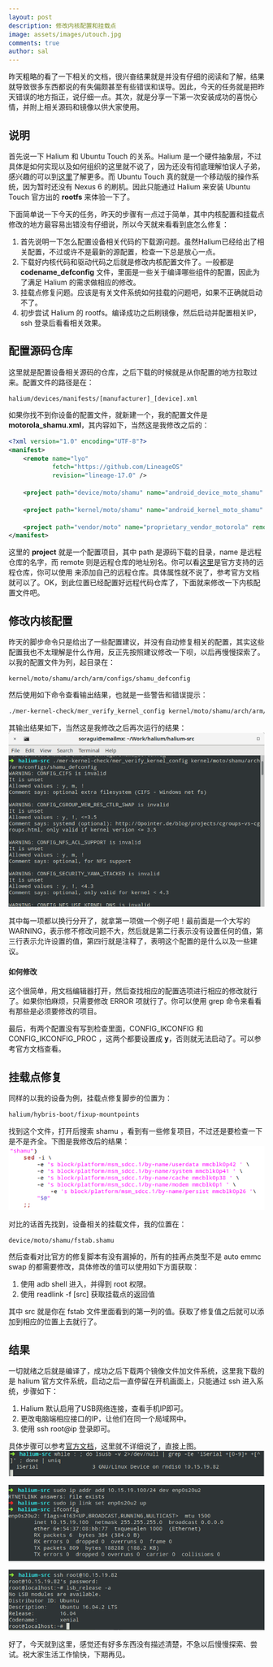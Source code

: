 ```yaml
---
layout: post
description: 修改内核配置和挂载点
image: assets/images/utouch.jpg
comments: true
author: sal
---
```


昨天粗略的看了一下相关的文档，很兴奋结果就是并没有仔细的阅读和了解，结果就导致很多东西都说的有失偏颇甚至有些错误和误导。因此，今天的任务就是把昨天错误的地方指正，说仔细一点。其次，就是分享一下第一次安装成功的喜悦心情，并附上相关源码和镜像以供大家使用。

## 说明
首先说一下 Halium 和 Ubuntu Touch 的关系。Halium 是一个硬件抽象层，不过具体是如何实现以及如何组织的这里就不说了，因为还没有彻底理解怕误人子弟，感兴趣的可以到[这里](https://halium.org/)了解更多。而 Ubuntu Touch 真的就是一个移动版的操作系统，因为暂时还没有 Nexus 6 的刷机。因此只能通过 Halium 来安装 Ubuntu Touch 官方出的 **rootfs** 来体验一下了。

下面简单说一下今天的任务，昨天的步骤有一点过于简单，其中内核配置和挂载点修改的地方最容易出错没有仔细说，所以今天就来看看到底怎么修复：
   1. 首先说明一下怎么配置设备相关代码的下载源问题。虽然Halium已经给出了相关配置，不过或许不是最新的源配置，检查一下总是放心一点。
2. 下载好内核代码和驱动代码之后就是修改内核配置文件了。一般都是 **codename_defconfig** 文件，里面是一些关于编译哪些组件的配置，因此为了满足 Halium 的需求做相应的修改。
3. 挂载点修复问题。应该是有关文件系统如何挂载的问题吧，如果不正确就启动不了。
4. 初步尝试 Halium 的 rootfs。编译成功之后刷镜像，然后启动并配置相关IP，ssh 登录后看看相关效果。

## 配置源码仓库
这里就是配置设备相关源码的仓库，之后下载的时候就是从你配置的地方拉取过来。配置文件的路径是在：
```
halium/devices/manifests/[manufacturer]_[device].xml
```
如果你找不到你设备的配置文件，就新建一个，我的配置文件是 **motorola_shamu.xml**，其内容如下，当然这是我修改之后的：
```xml
<?xml version="1.0" encoding="UTF-8"?>
<manifest>
    <remote name="lyo"
            fetch="https://github.com/LineageOS"
            revision="lineage-17.0" />

    <project path="device/moto/shamu" name="android_device_moto_shamu" remote="los" />

    <project path="kernel/moto/shamu" name="android_kernel_moto_shamu" remote="los" />

    <project path="vendor/moto" name="proprietary_vendor_motorola" remote="them" />
</manifest>
```
这里的 **project** 就是一个配置项目，其中 path 是源码下载的目录，name 是远程仓库的名字，而 remote 则是远程仓库的地址别名。你可以看[这里](https://docs.halium.org/en/latest/porting/get-sources.html#halium-7-1)是官方支持的远程仓库，你可以使用 <remote /> 来添加自己的远程仓库。具体属性就不说了，参考官方文档就可以了。OK，到此位置已经配置好远程代码仓库了，下面就来修改一下内核配置文件吧。

## 修改内核配置
昨天的脚步命令只是给出了一些配置建议，并没有自动修复相关的配置，其实这些配置我也不太理解是什么作用，反正先按照建议修改一下呗，以后再慢慢探索了。以我的配置文件为列，起目录在：
```
kernel/moto/shamu/arch/arm/configs/shamu_defconfig
```
然后使用如下命令查看输出结果，也就是一些警告和错误提示：
```bash
./mer-kernel-check/mer_verify_kernel_config kernel/moto/shamu/arch/arm/configs/shamu_defconfig
```
其输出结果如下，当然这是我修改之后再次运行的结果：
![内核配置检测](/assets/images/utouch/kernels.png)

其中每一项都以换行分开了，就拿第一项做一个例子吧！最前面是一个大写的 WARNING，表示修不修改问题不大，然后就是第二行表示没有设置任何的值，第三行表示允许设置的值，第四行就是注释了，表明这个配置的是什么以及一些建议。

#### 如何修改
这个很简单，用文档编辑器打开，然后查找相应的配置选项进行相应的修改就行了。如果你怕麻烦，只需要修改 ERROR 项就行了。你可以使用 grep 命令来看看有那些是必须要修改的项目。

最后，有两个配置没有写到检查里面，CONFIG_IKCONFIG 和 CONFIG_IKCONFIG_PROC ，这两个都要设置成 **y**，否则就无法启动了。可以参考官方文档查看。

## 挂载点修复
同样的以我的设备为例，挂载点修复脚步的位置为：
```bash
halium/hybris-boot/fixup-mountpoints
```
找到这个文件，打开后搜索 shamu ，看到有一些修复项目，不过还是要检查一下是不是齐全。下图是我修改后的结果：
![挂载点](/assets/images/utouch/fixmo.png)

对比的话首先找到，设备相关的挂载文件，我的位置在：
```
device/moto/shamu/fstab.shamu
```
然后查看对比官方的修复脚本有没有漏掉的，所有的挂再点类型不是 auto emmc swap 的都需要修改，具体修改的值可以使用如下方面获取：

1. 使用 adb shell 进入，并得到 root 权限。
2. 使用 readlink -f [src] 获取挂载点的返回值

其中 src 就是你在 fstab 文件里面看到的第一列的值。获取了修复值之后就可以添加到相应的位置上去就行了。

## 结果
一切就绪之后就是编译了，成功之后下载两个镜像文件加文件系统，这里我下载的是 halium 官方文件系统，启动之后一直停留在开机画面上，只能通过 ssh 进入系统，步骤如下：
1.  Halium 默认启用了USB网络连接，查看手机IP即可。
2. 更改电脑端相应接口的IP，让他们在同一个局域网中。
3. 使用 ssh root@ip 登录即可。

具体步骤可以参考[官方文档](https://docs.halium.org/en/latest/porting/debug-build/early-init.html)，这里就不详细说了，直接上图。
![查看手机IP](/assets/images/utouch/lookphoneip.png)

![设置电脑端IP](/assets/images/utouch/lookpcip.png)

![登录成功](/assets/images/utouch/sshsucc.png)

好了，今天就到这里，感觉还有好多东西没有描述清楚，不急以后慢慢探索、尝试。祝大家生活工作愉快，下期再见。

